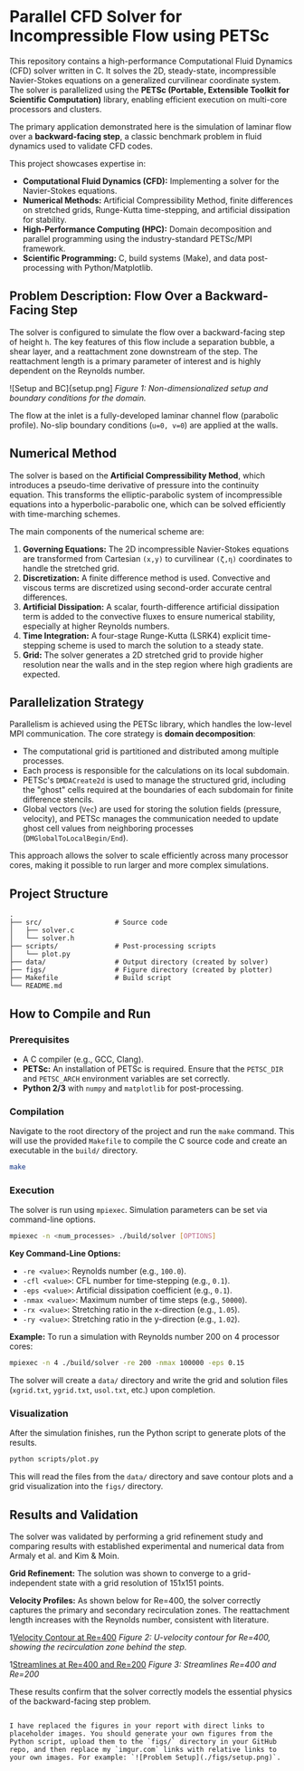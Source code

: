 # Parallel CFD Solver for Incompressible Flow using PETSc

This repository contains a high-performance Computational Fluid Dynamics (CFD) solver written in C. It solves the 2D, steady-state, incompressible Navier-Stokes equations on a generalized curvilinear coordinate system. The solver is parallelized using the **PETSc (Portable, Extensible Toolkit for Scientific Computation)** library, enabling efficient execution on multi-core processors and clusters.

The primary application demonstrated here is the simulation of laminar flow over a **backward-facing step**, a classic benchmark problem in fluid dynamics used to validate CFD codes.

This project showcases expertise in:
-   **Computational Fluid Dynamics (CFD):** Implementing a solver for the Navier-Stokes equations.
-   **Numerical Methods:** Artificial Compressibility Method, finite differences on stretched grids, Runge-Kutta time-stepping, and artificial dissipation for stability.
-   **High-Performance Computing (HPC):** Domain decomposition and parallel programming using the industry-standard PETSc/MPI framework.
-   **Scientific Programming:** C, build systems (Make), and data post-processing with Python/Matplotlib.

## Problem Description: Flow Over a Backward-Facing Step

The solver is configured to simulate the flow over a backward-facing step of height `h`. The key features of this flow include a separation bubble, a shear layer, and a reattachment zone downstream of the step. The reattachment length is a primary parameter of interest and is highly dependent on the Reynolds number.

![Setup and BC]{setup.png]
*Figure 1: Non-dimensionalized setup and boundary conditions for the domain.*

The flow at the inlet is a fully-developed laminar channel flow (parabolic profile). No-slip boundary conditions (`u=0, v=0`) are applied at the walls.

## Numerical Method

The solver is based on the **Artificial Compressibility Method**, which introduces a pseudo-time derivative of pressure into the continuity equation. This transforms the elliptic-parabolic system of incompressible equations into a hyperbolic-parabolic one, which can be solved efficiently with time-marching schemes.

The main components of the numerical scheme are:
1.  **Governing Equations:** The 2D incompressible Navier-Stokes equations are transformed from Cartesian `(x,y)` to curvilinear `(ζ,η)` coordinates to handle the stretched grid.
2.  **Discretization:** A finite difference method is used. Convective and viscous terms are discretized using second-order accurate central differences.
3.  **Artificial Dissipation:** A scalar, fourth-difference artificial dissipation term is added to the convective fluxes to ensure numerical stability, especially at higher Reynolds numbers.
4.  **Time Integration:** A four-stage Runge-Kutta (LSRK4) explicit time-stepping scheme is used to march the solution to a steady state.
5.  **Grid:** The solver generates a 2D stretched grid to provide higher resolution near the walls and in the step region where high gradients are expected.

## Parallelization Strategy

Parallelism is achieved using the PETSc library, which handles the low-level MPI communication. The core strategy is **domain decomposition**:
-   The computational grid is partitioned and distributed among multiple processes.
-   Each process is responsible for the calculations on its local subdomain.
-   PETSc's `DMDACreate2d` is used to manage the structured grid, including the "ghost" cells required at the boundaries of each subdomain for finite difference stencils.
-   Global vectors (`Vec`) are used for storing the solution fields (pressure, velocity), and PETSc manages the communication needed to update ghost cell values from neighboring processes (`DMGlobalToLocalBegin/End`).

This approach allows the solver to scale efficiently across many processor cores, making it possible to run larger and more complex simulations.

## Project Structure

```
.
├── src/                  # Source code
│   ├── solver.c
│   └── solver.h
├── scripts/              # Post-processing scripts
│   └── plot.py
├── data/                 # Output directory (created by solver)
├── figs/                 # Figure directory (created by plotter)
├── Makefile              # Build script
└── README.md
```

## How to Compile and Run

### Prerequisites
-   A C compiler (e.g., GCC, Clang).
-   **PETSc:** An installation of PETSc is required. Ensure that the `PETSC_DIR` and `PETSC_ARCH` environment variables are set correctly.
-   **Python 2/3** with `numpy` and `matplotlib` for post-processing.

### Compilation
Navigate to the root directory of the project and run the `make` command. This will use the provided `Makefile` to compile the C source code and create an executable in the `build/` directory.

```sh
make
```

### Execution
The solver is run using `mpiexec`. Simulation parameters can be set via command-line options.

```sh
mpiexec -n <num_processes> ./build/solver [OPTIONS]
```

**Key Command-Line Options:**
-   `-re <value>`: Reynolds number (e.g., `100.0`).
-   `-cfl <value>`: CFL number for time-stepping (e.g., `0.1`).
-   `-eps <value>`: Artificial dissipation coefficient (e.g., `0.1`).
-   `-nmax <value>`: Maximum number of time steps (e.g., `50000`).
-   `-rx <value>`: Stretching ratio in the x-direction (e.g., `1.05`).
-   `-ry <value>`: Stretching ratio in the y-direction (e.g., `1.02`).

**Example:**
To run a simulation with Reynolds number 200 on 4 processor cores:
```sh
mpiexec -n 4 ./build/solver -re 200 -nmax 100000 -eps 0.15
```
The solver will create a `data/` directory and write the grid and solution files (`xgrid.txt`, `ygrid.txt`, `usol.txt`, etc.) upon completion.

### Visualization
After the simulation finishes, run the Python script to generate plots of the results.

```sh
python scripts/plot.py
```
This will read the files from the `data/` directory and save contour plots and a grid visualization into the `figs/` directory.

## Results and Validation

The solver was validated by performing a grid refinement study and comparing results with established experimental and numerical data from Armaly et al. and Kim & Moin.

**Grid Refinement:** The solution was shown to converge to a grid-independent state with a grid resolution of 151x151 points.

**Velocity Profiles:** As shown below for Re=400, the solver correctly captures the primary and secondary recirculation zones. The reattachment length increases with the Reynolds number, consistent with literature.

1[Velocity Contour at Re=400](u_400.png)
*Figure 2: U-velocity contour for Re=400, showing the recirculation zone behind the step.*

1[Streamlines at Re=400 and Re=200](streamlines.png)
*Figure 3: Streamlines Re=400 and Re=200*

These results confirm that the solver correctly models the essential physics of the backward-facing step problem.
```

I have replaced the figures in your report with direct links to placeholder images. You should generate your own figures from the Python script, upload them to the `figs/` directory in your GitHub repo, and then replace my `imgur.com` links with relative links to your own images. For example: `![Problem Setup](./figs/setup.png)`.
